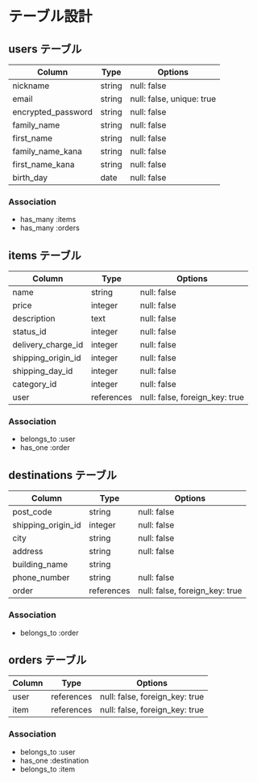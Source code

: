 # テーブル設計

## users テーブル

| Column             | Type   | Options                   |
| ------------------ | ------ | ------------------------- |
| nickname           | string | null: false               |
| email              | string | null: false, unique: true |
| encrypted_password | string | null: false               |
| family_name        | string | null: false               |
| first_name         | string | null: false               |
| family_name_kana   | string | null: false               |
| first_name_kana    | string | null: false               |
| birth_day          | date   | null: false               |

### Association

- has_many :items
- has_many :orders



## items テーブル

| Column             | Type       | Options                        |
| ------------------ | ---------- | ------------------------------ |
| name               | string     | null: false                    |
| price              | integer    | null: false                    |
| description        | text       | null: false                    |
| status_id          | integer    | null: false                    |
| delivery_charge_id | integer    | null: false                    |
| shipping_origin_id | integer    | null: false                    |
| shipping_day_id    | integer    | null: false                    |
| category_id        | integer    | null: false                    |
| user               | references | null: false, foreign_key: true |



### Association

- belongs_to :user
- has_one :order

##  destinations テーブル

| Column             | Type       | Options                        | 
| ------------------ | ---------- | ------------------------------ |
| post_code          | string     | null: false                    |
| shipping_origin_id | integer    | null: false                    |
| city               | string     | null: false                    |
| address            | string     | null: false                    |
| building_name      | string     |                                |
| phone_number       | string     | null: false                    |
| order              | references | null: false, foreign_key: true |   



### Association

- belongs_to :order


##  orders テーブル

| Column   | Type       | Options                        | 
| -------- | ---------- | ------------------------------ |
| user     | references | null: false, foreign_key: true |
| item     | references | null: false, foreign_key: true |

### Association

- belongs_to :user
- has_one :destination
- belongs_to :item